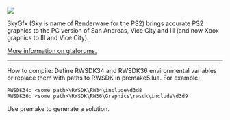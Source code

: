 ![](http://i.imgur.com/RXklRRg.png)

SkyGfx (Sky is name of Renderware for the PS2) brings accurate PS2 graphics to the PC version of San Andreas, Vice City and III (and now Xbox graphics to III and Vice City).

[More information on gtaforums.](http://gtaforums.com/topic/750681-skygfx-ps2-and-xbox-graphics-for-pc/)


----------

How to compile:
Define RWSDK34 and RWSDK36 environmental variables or replace them with paths to RWSDK in premake5.lua.
For example: 

    RWSDK34: <some path>\RWSDK\RW34\include\d3d8
    RWSDK36: <some path>\RWSDK\RW36\Graphics\rwsdk\include\d3d9

Use premake to generate a solution.


